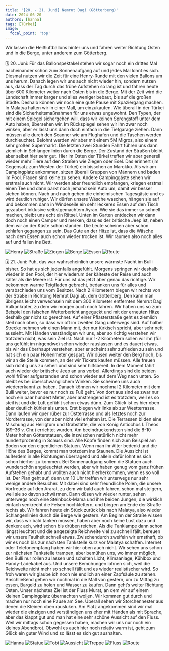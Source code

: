 ```yaml
---
title: '[20. - 21. Juni] Nemrut Dagi (Götterberg)'
date: 2024-06-20
authors: [hanna]
tags: [Türkei]
image:
  focal_point: 'top'
---
```

Wir lassen die Heißluftballons hinter uns und fahren weiter Richtung Osten und in die Berge, unter anderem zum Götterberg.

<!--more-->

🗓️ 20. Juni: Für das Ballonspektakel stehen wir sogar noch ein drittes Mal nacheinander schon zum Sonnenaufgang auf und jedes Mal lohnt es sich. Diesmal nutzen wir die Zeit für eine Henry-Runde mit den vielen Ballons um uns herum. Danach legen wir uns auch nicht wieder hin, sondern nutzen aus, dass der Tag durch das frühe Aufstehen so lang ist und fahren heute über 600 Kilometer weiter nach Osten bis in die Berge. Mit der Zeit wird die Landschaft immer karger und alles weniger bebaut, bis auf die großen Städte. Deshalb können wir noch eine gute Pause mit Spaziergang machen. In Malatya halten wir in einer Mall, um einzukaufen. Wie überall in der Türkei sind die Sicherheitsmaßnahmen für uns etwas ungewohnt. Den Typen, der mit einem Spiegel sichergehen will, dass wir keinen Sprengstoff unter dem Auto haben, übersehen wir. Im Rückspiegel sehen wir ihn zwar noch winken, aber er lässt uns dann doch einfach in die Tiefgarage ziehen. Dann müssen alle durch den Scanner wie am Flughafen und die Taschen werden durchleuchtet. Belohnt werden wir aber mit einem 5M Migros, also einem sehr großen Supermarkt. Die letzten zwei Stunden Fahrt führen uns dann ziemlich in Schlangenlinien durch die Berge. Der Zustand der Straßen bleibt aber selbst hier sehr gut. Hier im Osten der Türkei treffen wir aber generell wieder mehr Tiere auf den Straßen wie Ziegen oder Esel. Das erinnert (im Gegensatz zum Westen der Türkei) ein bisschen an Marokko. Als wir am Campingplatz ankommen, sitzen überall Gruppen von Männern und baden im Pool. Frauen sind keine zu sehen. Andere Campinggäste sehen wir erstmal auch nicht. Wir werden aber freundlich empfangen, kriegen erstmal einen Tee und dann parkt noch jemand sein Auto um, damit wir besser stehen können. Nach und nach gehen die einheimischen Tagesgäste und es wird deutlich ruhiger. Wir dürfen unsere Wäsche waschen, hängen sie auf und bekommen dann in Windeseile ein sehr leckeres Essen auf den Tisch gezaubert inklusive selbstgemachtem Ayran. Wie sie das immer so schnell machen, bleibt uns echt ein Rätsel. Unten im Garten entdecken wir dann doch noch einen Camper und merken, dass es der britische Jeep ist, neben dem wir an der Küste schon standen. Die Leute scheinen aber schon schlafen gegangen zu sein. Das Gute an der Hitze ist, dass die Wäsche nach dem Essen auch schon wieder trocken ist. Wir räumen also noch alles auf und fallen ins Bett.

<img src="Henry.jpg" alt="Henry" caption="">

<img src="Strasse.jpg" alt="Straße" caption="">

<img src="Ziegen.jpg" alt="Ziegen" caption="">

<img src="Berge.jpg" alt="Berge" caption="">

<img src="Essen.jpg" alt="Essen" caption="">

<img src="Route_20.06.24.jpg" alt="Route" caption=" ">

🗓️ 21. Juni: Puh, das war wahrscheinlich unsere wärmste Nacht im Bulli bisher. So hat es sich jedenfalls angefühlt. Morgens springen wir deshalb wieder in den Pool, der hier wiederum der kälteste der Reise und auch kälter als die Meere ist. Für uns ist das jetzt aber genau das richtige. Wir bekommen warme Teigfladen gebracht, bedanken uns für alles und verabschieden uns vom Besitzer. Nach 2 Kilometern biegen wir rechts von der Straße in Richtung Nemrut Dagi ab, dem Götterberg. Den kann man übrigens leicht verwechseln mit dem 300 Kilometer entfernten Nemrut Dagi Vulkankrater, zu dem wir morgen auch noch fahren. Wir haben uns so zum Beispiel den falschen Wetterbericht angeguckt und mit der erneuten Hitze deshalb gar nicht so gerechnet. Auf einer Pflasterstraße geht es ziemlich steil nach oben, so dass wir oft im zweiten Gang unterwegs sind. Auf halber Strecke nehmen wir einen Mann mit, der nur türkisch spricht, aber sehr nett aussieht. Mit Händen verständigen wir uns, aber so richtig verstehen wir trotzdem nicht, was sein Ziel ist. Nach nur 1-2 Kilometern sollen wir ihn (für uns gefühlt im nirgendwo) schon wieder rauslassen und es dauert etwas, bis wir das überhaupt verstehen, aber er scheint sehr zufrieden zu sein und hat sich ein paar Höhenmeter gespart. Wir düsen weiter den Berg hoch, bis wir an die Stelle kommen, an der wir Tickets kaufen müssen. Alle freuen sich richtig uns zu sehen und sind sehr hilfsbereit. In dem Moment fährt auch wieder der britische Jeep an uns vorbei. Allerdings sind die beiden wohl früher aufgestanden und schon wieder auf dem Weg nach unten. So bleibt es bei überschwänglichem Winken. Sie scheinen uns auch wiedererkannt zu haben. Danach können wir nochmal 2 Kilometer mit dem Bulli weiter, bevor es nur noch zu Fuß geht. Von dort aus sind es zwar nur noch ein paar hundert Meter, aber anstrengend ist es trotzdem, weil es so steil ist und die Luft gefühlt schon etwas dünn. Zum Glück ist es hier oben aber deutlich kühler als unten. Erst biegen wir links ab zur Westterrasse. Dann laufen wir quer rüber zur Ostterrasse und als letztes noch zur Nordterrasse, von der aber nicht viel erhalten ist. Die Terrassen bilden eine Mischung aus Heiligtum und Grabstätte, die von König Antiochos I. Theos (69–36 v. Chr.) errichtet wurden. Am beeindruckendsten sind die 8-10 Meter hohen Götterstatuen, die inzwischen natürlich nicht mehr hundertprozentig in Schuss sind. Alle Köpfe finden sich zum Beispiel am Boden vor den eigentlichen Statuen. Wenn man ihr Alter bedenkt und die Höhe des Berges, kommt man trotzdem ins Staunen. Die Aussicht ist außerdem in alle Richtungen überragend und allein dafür lohnt es sich schon hierher zu kommen. Bei Sonnenaufgang sollen die Statuen auch wunderschön angeleuchtet werden, aber wir haben genug vom ganz frühen Aufstehen gehabt und wollten auch nicht hierherkommen, wenn es so voll ist. Der Plan geht auf, denn um 10 Uhr treffen wir unterwegs nur sehr wenige andere Besucher. Mit dabei sind sehr freundliche Polen, die unsere Vorfreude auf den Ararat, zu dem wir bald auch fahren, schon mal steigern, weil sie so davon schwärmen. Dann düsen wir wieder runter, sehen unterwegs noch eine Steinbock-Mama und ihre beiden Jungen, die wirklich einfach senkrecht die Felsen hochklettern, und biegen am Ende der Straße rechts ab. Wir fahren heute ein Stück zurück bis nach Malatya, also wieder Schlangenlinien durch die Berge wie gestern. Am Beginn der Straße wissen wir, dass wir bald tanken müssen, haben aber noch keine Lust dazu und denken: ach, wird schon bis drüben reichen. Als die Tanklampe dann schon längst leuchtet und die angezeigte Reichweite viel zu schnell fällt, bereuen wir unsere Faulheit schnell etwas. Zwischendurch zweifeln wir ernsthaft, ob wir es noch bis zur nächsten Tankstelle kurz vor Malatya schaffen. Internet oder Telefonempfang haben wir hier oben auch nicht. Wir sehen uns schon zur nächsten Tankstelle trampen, aber bemühen uns, wo immer möglich, den Bulli nur rollen zu lassen und schalten Licht, Klimaanlage, Kühlbox und Handy-Ladekabel aus. Und unsere Bemühungen lohnen sich, weil die Reichweite nicht mehr so schnell fällt und es wieder realistischer wird. So froh waren wir glaube ich noch nie endlich an einer Zapfsäule zu stehen. Anschließend gehen wir nochmal in die Mall von gestern, um zu Mittag zu essen, Bargeld zu holen und Wasser zu kaufen. Dann geht’s weiter Richtung Osten. Unser nächstes Ziel ist der Fluss Murat, an dem wir auf einem kleinen Campingplatz übernachten wollen. Wir kommen gut durch und machen nur noch eine Pause am See. Überall sehen wir Storchennester aus denen die Kleinen oben rausluken. Am Platz angekommen sind wir mal wieder die einzigen und verständigen uns eher mit Händen als mit Sprache, aber das klappt gut und man hat eine sehr schöne Aussicht auf den Fluss. Weil wir mittags schon gegessen haben, machen wir uns nur noch ein kleines Abendbrot. Obwohl es auch hier noch relativ warm ist, geht zum Glück ein guter Wind und so lässt es sich gut aushalten.

<img src="Hanna.jpg" alt="Hanna" caption="">

<img src="Kopf.jpg" alt="Statue" caption="">

<img src="TobiKopf.jpg" alt="Tobi" caption="">

<img src="Aussicht.jpg" alt="Aussicht" caption="">

<img src="Treppe.jpg" alt="Treppe" caption="">

<img src="Fluss.jpg" alt="Fluss" caption="">

<img src="Route_21.06.24.jpg" alt="Route" caption=" ">

